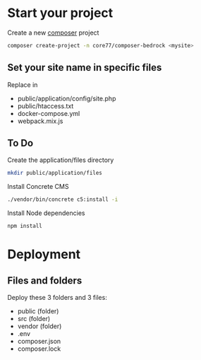 # Start your project
Create a new [composer](https://github.com/concretecms/composer) project

```bash
composer create-project -n core77/composer-bedrock <mysite>
```

## Set your site name in specific files
Replace <mysite> in
- public/application/config/site.php
- public/htaccess.txt
- docker-compose.yml
- webpack.mix.js

## To Do
Create the application/files directory
```bash
mkdir public/application/files
```

Install Concrete CMS
```bash
./vendor/bin/concrete c5:install -i
```

Install Node dependencies
```bash
npm install
```

# Deployment

## Files and folders
Deploy these 3 folders and 3 files:
- public (folder)
- src (folder)
- vendor (folder)
- .env
- composer.json
- composer.lock

